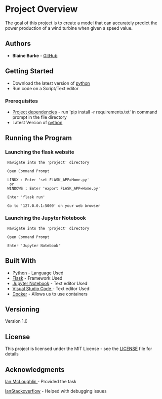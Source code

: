 # Project Overview
The goal of this project is to create a model that can accurately predict the power production of a wind turbine when given a speed value.                                          

## Authors
             
* **Blaine Burke** - [GitHub](https://github.com/BurkeBlaine1999)

## Getting Started

* Download the latest version of [python]((https://www.python.org/downloads/))
* Run code on a Script/Text editor

### Prerequisites

* [Project dependencies](https://github.com/BurkeBlaine1999/PowerDistribution/blob/main/requirements.txt) - run 'pip install -r requirements.txt' in command prompt in the file directory <br>
* Latest Version of [python](https://www.python.org/downloads/)

## Running the Program

### Launching the flask website

```
 Navigate into the 'project' directory 
```
```
 Open Command Prompt
```
```
 LINUX : Enter 'set FLASK_APP=Home.py'
  or
 WINDOWS : Enter 'export FLASK_APP=Home.py'
```
```
 Enter 'flask run'
```
```
 Go to '127.0.0.1:5000' on your web browser
 ```
 
 ### Launching the Jupyter Notebook
 
```
 Navigate into the 'project' directory 
```
```
 Open Command Prompt
```
```
 Enter 'Jupyter Notebook'
```
 
## Built With

* [Python](https://www.python.org/) - Language Used
* [Flask](https://flask.palletsprojects.com/en/1.1.x/) - Framework Used
* [Jupyter Notebook](https://jupyter.org/) - Text editor Used
* [Visual Studio Code ](https://code.visualstudio.com/) - Text editor Used
* [Docker](https://www.docker.com/) - Allows us to use containers

## Versioning

Version 1.0

## License

This project is licensed under the MIT License - see the [LICENSE](https://github.com/BurkeBlaine1999/PowerDistribution/blob/main/LICENSE) file for details

## Acknowledgments
[Ian McLoughlin ](https://github.com/ianmcloughlin) - Provided the task

[IanStackoverflow](https://stackoverflow.com/) - Helped with debugging issues
